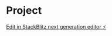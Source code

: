 # Project

[Edit in StackBlitz next generation editor ⚡️](https://stackblitz.com/~/github.com/varthanhm/Project)